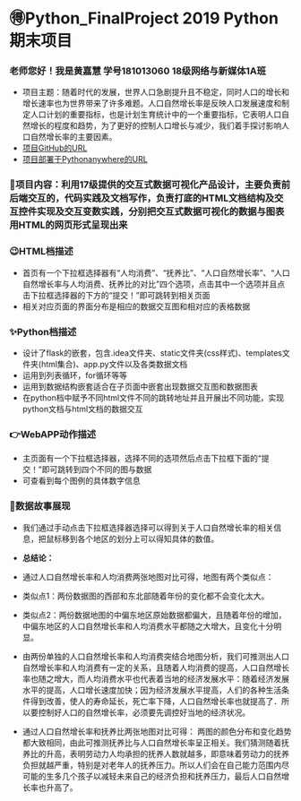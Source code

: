 # 🉐Python_FinalProject 2019 Python 期末项目 
### 老师您好！我是黄嘉慧 学号181013060 18级网络与新媒体1A班
- 项目主题：随着时代的发展，世界人口急剧提升且不稳定，同时人口的增长和增长速率也为世界带来了许多难题。人口自然增长率是反映人口发展速度和制定人口计划的重要指标，也是计划生育统计中的一个重要指标，它表明人口自然增长的程度和趋势，为了更好的控制人口增长与减少，我们着手探讨影响人口自然增长率的主要因素。
- [项目GitHub的URL](https://github.com/Carrin328/Python_Final)
- [项目部署于Pythonanywhere的URL](http://huangjiahui.pythonanywhere.com/subpage)

### 🚩项目内容：利用17级提供的交互式数据可视化产品设计，主要负责前后端交互的，代码实践及文档写作，负责打底的HTML文档结构及交互控件实现及交互变数实践，分别把交互式数据可视化的数据与图表用HTML的网页形式呈现出来

### 😉HTML档描述
- 首页有一个下拉框选择器有“人均消费”、“抚养比”、“人口自然增长率”、“人口自然增长率与人均消费、抚养比的对比”四个选项，点击其中一个选项并且点击下拉框选择器的下方的“提交！”即可跳转到相关页面
- 相关对应页面的界面分布是相应的数据交互图和相对应的表格数据

### ✨Python档描述
- 设计了flask的嵌套，包含.idea文件夹、static文件夹(css样式)、templates文件夹(html集合)、app.py文件以及各类数据文档
- 运用到列表循环，for循环等等
- 运用到数据结构嵌套适合在子页面中嵌套出现数据交互图和数据图表
- 在python档中赋予不同html文件不同的跳转地址并且开展出不同功能，实现python文档与html文档的数据交互

### 👉WebAPP动作描述
- 主页面有一个下拉框选择器，选择不同的选项然后点击下拉框下面的“提交！”即可跳转到四个不同的图与数据
- 可查看到每个图例的具体数字信息

### 💎数据故事展现
- 我们通过手动点击下拉框选择器选择可以得到关于人口自然增长率的相关信息，把鼠标移到各个地区的划分上可以得知具体的数值。
- **总结论：**
- 通过人口自然增长率和人均消费两张地图对比可得，地图有两个类似点：
- 类似点1：两份数据图的西部和东北部随着年份的变化都不会变化太大。

- 类似点2：两份数据地图的中偏东地区原始数据都偏大，且随着年份的增加，中偏东地区的人口自然增长率和人均消费水平都随之大增大，且变化十分明显。

- 由两份单独的人口自然增长率和人均消费突结合地图分析，我们可推测出人口自然增长率和人均消费有一定的关系，且随着人均消费的提高，人口自然增长率也随之增大，而人均消费水平也代表着当地的经济发展水平：随着经济发展水平的提高，人口增长速度加快；因为经济发展水平提高，人们的各种生活条件得到改善，使人的寿命延长，死亡率下降，人口自然增长率也就提高了．所以要控制好人口的自然增长率，必须要先调控好当地的经济状况。

- 通过人口自然增长率和抚养比两张地图对比可得：
两图的颜色分布和变化趋势都大致相同，由此可推测抚养比与人口自然增长率呈正相关。我们猜测随着抚养比的升高，表明劳动力人均承担的抚养人数就越多，即意味着劳动力的抚养负担就越严重，特别是对老年人的抚养压力。所以人们会在自己能力范围内尽可能的生多几个孩子以减轻未来自己的经济负担和抚养压力，最后人口自然增长率也升高了。


